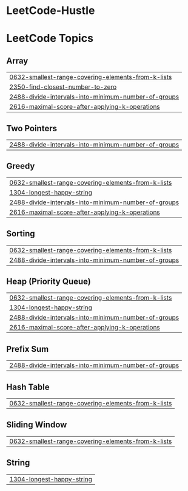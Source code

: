 # LeetCode-Hustle
<!---LeetCode Topics Start-->
# LeetCode Topics
## Array
|  |
| ------- |
| [0632-smallest-range-covering-elements-from-k-lists](https://github.com/Ahmedfurkhan/LeetCode-Hustle/tree/master/0632-smallest-range-covering-elements-from-k-lists) |
| [2350-find-closest-number-to-zero](https://github.com/Ahmedfurkhan/LeetCode-Hustle/tree/master/2350-find-closest-number-to-zero) |
| [2488-divide-intervals-into-minimum-number-of-groups](https://github.com/Ahmedfurkhan/LeetCode-Hustle/tree/master/2488-divide-intervals-into-minimum-number-of-groups) |
| [2616-maximal-score-after-applying-k-operations](https://github.com/Ahmedfurkhan/LeetCode-Hustle/tree/master/2616-maximal-score-after-applying-k-operations) |
## Two Pointers
|  |
| ------- |
| [2488-divide-intervals-into-minimum-number-of-groups](https://github.com/Ahmedfurkhan/LeetCode-Hustle/tree/master/2488-divide-intervals-into-minimum-number-of-groups) |
## Greedy
|  |
| ------- |
| [0632-smallest-range-covering-elements-from-k-lists](https://github.com/Ahmedfurkhan/LeetCode-Hustle/tree/master/0632-smallest-range-covering-elements-from-k-lists) |
| [1304-longest-happy-string](https://github.com/Ahmedfurkhan/LeetCode-Hustle/tree/master/1304-longest-happy-string) |
| [2488-divide-intervals-into-minimum-number-of-groups](https://github.com/Ahmedfurkhan/LeetCode-Hustle/tree/master/2488-divide-intervals-into-minimum-number-of-groups) |
| [2616-maximal-score-after-applying-k-operations](https://github.com/Ahmedfurkhan/LeetCode-Hustle/tree/master/2616-maximal-score-after-applying-k-operations) |
## Sorting
|  |
| ------- |
| [0632-smallest-range-covering-elements-from-k-lists](https://github.com/Ahmedfurkhan/LeetCode-Hustle/tree/master/0632-smallest-range-covering-elements-from-k-lists) |
| [2488-divide-intervals-into-minimum-number-of-groups](https://github.com/Ahmedfurkhan/LeetCode-Hustle/tree/master/2488-divide-intervals-into-minimum-number-of-groups) |
## Heap (Priority Queue)
|  |
| ------- |
| [0632-smallest-range-covering-elements-from-k-lists](https://github.com/Ahmedfurkhan/LeetCode-Hustle/tree/master/0632-smallest-range-covering-elements-from-k-lists) |
| [1304-longest-happy-string](https://github.com/Ahmedfurkhan/LeetCode-Hustle/tree/master/1304-longest-happy-string) |
| [2488-divide-intervals-into-minimum-number-of-groups](https://github.com/Ahmedfurkhan/LeetCode-Hustle/tree/master/2488-divide-intervals-into-minimum-number-of-groups) |
| [2616-maximal-score-after-applying-k-operations](https://github.com/Ahmedfurkhan/LeetCode-Hustle/tree/master/2616-maximal-score-after-applying-k-operations) |
## Prefix Sum
|  |
| ------- |
| [2488-divide-intervals-into-minimum-number-of-groups](https://github.com/Ahmedfurkhan/LeetCode-Hustle/tree/master/2488-divide-intervals-into-minimum-number-of-groups) |
## Hash Table
|  |
| ------- |
| [0632-smallest-range-covering-elements-from-k-lists](https://github.com/Ahmedfurkhan/LeetCode-Hustle/tree/master/0632-smallest-range-covering-elements-from-k-lists) |
## Sliding Window
|  |
| ------- |
| [0632-smallest-range-covering-elements-from-k-lists](https://github.com/Ahmedfurkhan/LeetCode-Hustle/tree/master/0632-smallest-range-covering-elements-from-k-lists) |
## String
|  |
| ------- |
| [1304-longest-happy-string](https://github.com/Ahmedfurkhan/LeetCode-Hustle/tree/master/1304-longest-happy-string) |
<!---LeetCode Topics End-->